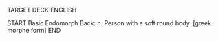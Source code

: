 TARGET DECK
ENGLISH

START
Basic
Endomorph
Back: n. Person with a soft round body. [greek morphe form]
END

